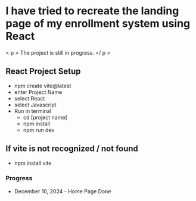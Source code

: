 # I have tried to recreate the landing page of my enrollment system using React

< p > The project is still in progress. </ p >

## React Project Setup

- npm create vite@latest
- enter Project Name
- select React
- select Javascript
- Run in terminal
  - cd [project name]
  - npm install
  - npm run dev

## If vite is not recognized / not found

- npm install vite

### Progress

- December 10, 2024 - Home Page Done
